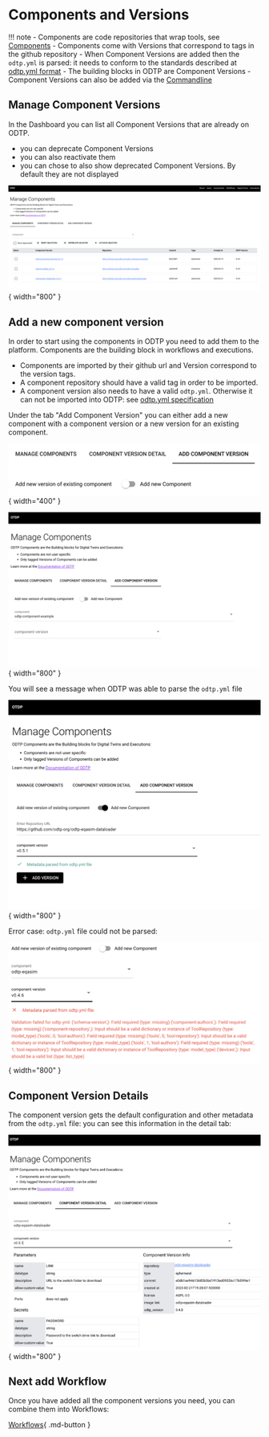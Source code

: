 # Components and Versions

!!! note
    - Components are code repositories that wrap tools, see [Components](../components/index.md)
    - Components come with Versions that correspond to tags in the github repository
    - When Component Versions are added then the `odtp.yml` is parsed: it needs to conform to the standards described at [odtp.yml format](../components/odtp-yml.md)
    - The building blocks in ODTP are Component Versions
    - Component Versions can also be added via the [Commandline](command-line.md#component-versions)

## Manage Component Versions

In the Dashboard you can list all Component Versions that are already on ODTP.

* you can deprecate Component Versions
* you can also reactivate them
* you can chose to also show deprecated Component Versions. By default they are not displayed

![Manage Component Versions](../static/tutorials/component-versions/manage-component-versions.png){ width="800" }

## Add a new component version

In order to start using the components in ODTP you need to add them to the platform. Components are the building block in workflows and executions.

- Components are imported by their github url and Version correspond to the version tags.
- A component repository should have a valid tag in order to be imported.
- A component version also needs to have a valid `odtp.yml`. Otherwise it can not be imported into ODTP: see [odtp.yml specification](../components/odtp-yml.md)

Under the tab "Add Component Version" you can either add a new component with a component version or a new version for an existing component.

![Add new component or new version](../static/tutorials/component-versions/add-component-or-version.png){ width="400" }

![Add a new version for existing component](../static/tutorials/component-versions/add-new-version.png){ width="800" }


You will see a message when ODTP was able to parse the `odtp.yml` file

![Add a new component version](../static/tutorials/component-versions/add-new-component.png){ width="800" }

Error case: `odtp.yml` file could not be parsed:

![Add a new version for existing component](../static/tutorials/component-versions/odtp-yml-parse-error.png){ width="800" }

## Component Version Details

The component version gets the default configuration and other metadata from the `odtp.yml` file: you can see this information in the detail tab:

![Add a new version for existing component](../static/tutorials/component-versions/component-version-details.png){ width="800" }

## Next add Workflow

Once you have added all the component versions you need, you can combine them into Workflows:

[Workflows](workflows.md){ .md-button }

